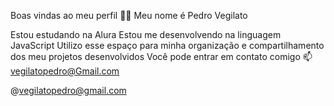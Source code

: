 Boas vindas ao meu perfil 💙💙
Meu nome é Pedro Vegilato

Estou estudando na Alura
Estou me desenvolvendo na linguagem JavaScript
Utilizo esse espaço para minha organização e compartilhamento dos meu projetos desenvolvidos
Você pode entrar em contato comigo 📫
vegilatopedro@Gmail.com

@vegilatopedro@gmail.com
